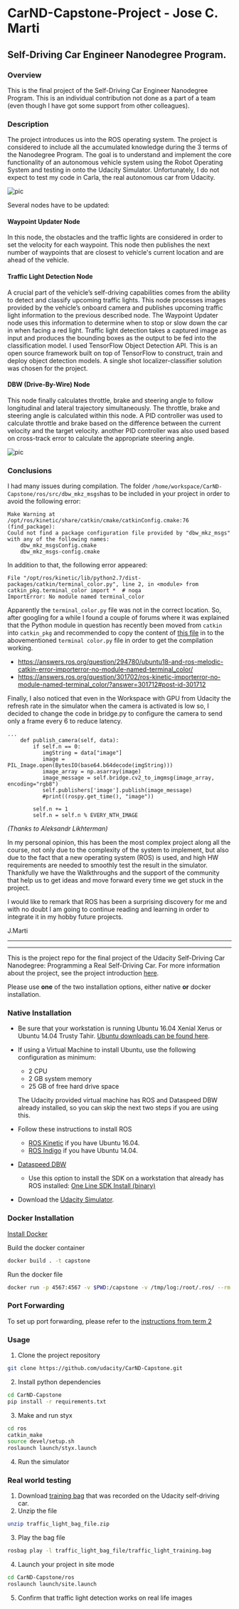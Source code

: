 # CarND-Capstone-Project - Jose C. Marti
## Self-Driving Car Engineer Nanodegree Program.

### Overview
This is the final project of the Self-Driving Car Engineer Nanodegree Program. This is an individual contribution not done as a part of a team (even though I have got some support from other colleagues).

### Description
The project introduces us into the ROS operating system. The project is considered to include all the accumulated knowledge during the 3 terms of the Nanodegree Program. 
The goal is to understand and implement the core functionality of an autonomous vehicle system using the Robot Operating System and testing in onto the Udacity Simulator. Unfortunately, I do not expect to test my code in Carla, the real autonomous car from Udacity.

![pic](final-project-ros-graph-v2.png)

Several nodes have to be updated:
#### Waypoint Updater Node
In this node, the obstacles and the traffic lights are considered in order to set the velocity for each waypoint. This node then publishes the next number of waypoints that are closest to vehicle's current location and are ahead of the vehicle.

#### Traffic Light Detection Node
A crucial part of the vehicle’s self-driving capabilities comes from the ability to detect and classify upcoming traffic lights. 
This node processes images provided by the vehicle’s onboard camera and publishes upcoming traffic light information to the previous described node. The Waypoint Updater node uses this information to determine when to stop or slow down the car in when facing a red light. 
Traffic light detection takes a captured image as input and produces the bounding boxes as the output to be fed into the classification model. 
I used TensorFlow Object Detection API. This is an open source framework built on top of TensorFlow to construct, train and deploy object detection models. A single shot localizer-classifier solution was chosen for the project.

#### DBW (Drive-By-Wire) Node
This node finally calculates throttle, brake and steering angle to follow longitudinal and lateral trajectory simultaneously. The throttle, brake and steering angle is calculated within this node. A PID controller was used to calculate throttle and brake based on the difference between the current velocity and the target velocity. another PID controller was also used based on cross-track error to calculate the appropriate steering angle.

![pic](pic2_resize.png)

### Conclusions
I had many issues during compilation. The folder `/home/workspace/CarND-Capstone/ros/src/dbw_mkz_msgs`has to be included in your project in order to avoid the following error:

```
Make Warning at /opt/ros/kinetic/share/catkin/cmake/catkinConfig.cmake:76 (find_package):
Could not find a package configuration file provided by "dbw_mkz_msgs" with any of the following names:
    dbw_mkz_msgsConfig.cmake
    dbw_mkz_msgs-config.cmake
```

In addition to that, the following error appeared:
```
File "/opt/ros/kinetic/lib/python2.7/dist-packages/catkin/terminal_color.py", line 2, in <module> from catkin_pkg.terminal_color import *  # noqa
ImportError: No module named terminal_color
```

Apparently the ```terminal_color.py``` file was not in the correct location. So, after googling for a while I found a couple of forums where it was explained that the Python module in question has recently been moved from ```catkin``` into ```catkin_pkg``` and recommended to copy the content of [this file](https://github.com/ros-infrastructure/catkin_pkg/blob/master/src/catkin_pkg/terminal_color.py#L119) in to the abovementioned ```terminal color.py``` file in order to get the compilation working.

* https://answers.ros.org/question/294780/ubuntu18-and-ros-melodic-catkin-error-importerror-no-module-named-terminal_color/
* https://answers.ros.org/question/301702/ros-kinetic-importerror-no-module-named-terminal_color/?answer=301712#post-id-301712


Finally, I also noticed that even in the Workspace with GPU from Udacity the refresh rate in the simulator when the camera is activated is low so, I decided to change the code in bridge.py to configure the camera to send only a frame every 6 to reduce latency.

```EVERY_NTH_IMAGE = 6
...
    def publish_camera(self, data):
        if self.n == 0:
           imgString = data["image"]
           image = PIL_Image.open(BytesIO(base64.b64decode(imgString)))
           image_array = np.asarray(image)
           image_message = self.bridge.cv2_to_imgmsg(image_array, encoding="rgb8")
           self.publishers['image'].publish(image_message)
           #print((rospy.get_time(), "image"))

        self.n += 1
        self.n = self.n % EVERY_NTH_IMAGE
 ```
_(Thanks to Aleksandr Likhterman)_

In my personal opinion, this has been the most complex project along all the course, not only due to the complexity of the system to implement, but also due to the fact that a new operating system (ROS) is used, and high HW requirements are needed to smoothly test the result in the simulator. Thankfully we have the Walkthroughs and the support of the community that help us to get ideas and move forward every time we get stuck in the project. 

I would like to remark that ROS has been a surprising discovery for me and with no doubt I am going to continue reading and learning in order to integrate it in my hobby future projects.


J.Marti


















________
-------------------



This is the project repo for the final project of the Udacity Self-Driving Car Nanodegree: Programming a Real Self-Driving Car. For more information about the project, see the project introduction [here](https://classroom.udacity.com/nanodegrees/nd013/parts/6047fe34-d93c-4f50-8336-b70ef10cb4b2/modules/e1a23b06-329a-4684-a717-ad476f0d8dff/lessons/462c933d-9f24-42d3-8bdc-a08a5fc866e4/concepts/5ab4b122-83e6-436d-850f-9f4d26627fd9).

Please use **one** of the two installation options, either native **or** docker installation.

### Native Installation

* Be sure that your workstation is running Ubuntu 16.04 Xenial Xerus or Ubuntu 14.04 Trusty Tahir. [Ubuntu downloads can be found here](https://www.ubuntu.com/download/desktop).
* If using a Virtual Machine to install Ubuntu, use the following configuration as minimum:
  * 2 CPU
  * 2 GB system memory
  * 25 GB of free hard drive space

  The Udacity provided virtual machine has ROS and Dataspeed DBW already installed, so you can skip the next two steps if you are using this.

* Follow these instructions to install ROS
  * [ROS Kinetic](http://wiki.ros.org/kinetic/Installation/Ubuntu) if you have Ubuntu 16.04.
  * [ROS Indigo](http://wiki.ros.org/indigo/Installation/Ubuntu) if you have Ubuntu 14.04.
* [Dataspeed DBW](https://bitbucket.org/DataspeedInc/dbw_mkz_ros)
  * Use this option to install the SDK on a workstation that already has ROS installed: [One Line SDK Install (binary)](https://bitbucket.org/DataspeedInc/dbw_mkz_ros/src/81e63fcc335d7b64139d7482017d6a97b405e250/ROS_SETUP.md?fileviewer=file-view-default)
* Download the [Udacity Simulator](https://github.com/udacity/CarND-Capstone/releases).

### Docker Installation
[Install Docker](https://docs.docker.com/engine/installation/)

Build the docker container
```bash
docker build . -t capstone
```

Run the docker file
```bash
docker run -p 4567:4567 -v $PWD:/capstone -v /tmp/log:/root/.ros/ --rm -it capstone
```

### Port Forwarding
To set up port forwarding, please refer to the [instructions from term 2](https://classroom.udacity.com/nanodegrees/nd013/parts/40f38239-66b6-46ec-ae68-03afd8a601c8/modules/0949fca6-b379-42af-a919-ee50aa304e6a/lessons/f758c44c-5e40-4e01-93b5-1a82aa4e044f/concepts/16cf4a78-4fc7-49e1-8621-3450ca938b77)

### Usage

1. Clone the project repository
```bash
git clone https://github.com/udacity/CarND-Capstone.git
```

2. Install python dependencies
```bash
cd CarND-Capstone
pip install -r requirements.txt
```
3. Make and run styx
```bash
cd ros
catkin_make
source devel/setup.sh
roslaunch launch/styx.launch
```
4. Run the simulator

### Real world testing
1. Download [training bag](https://s3-us-west-1.amazonaws.com/udacity-selfdrivingcar/traffic_light_bag_file.zip) that was recorded on the Udacity self-driving car.
2. Unzip the file
```bash
unzip traffic_light_bag_file.zip
```
3. Play the bag file
```bash
rosbag play -l traffic_light_bag_file/traffic_light_training.bag
```
4. Launch your project in site mode
```bash
cd CarND-Capstone/ros
roslaunch launch/site.launch
```
5. Confirm that traffic light detection works on real life images
